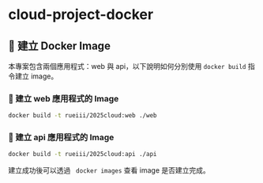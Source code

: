 # cloud-project-docker

## 🐳 建立 Docker Image

本專案包含兩個應用程式：web 與 api，以下說明如何分別使用 `docker build` 指令建立 image。

### 🔨 建立 web 應用程式的 Image

```bash
docker build -t rueiii/2025cloud:web ./web
```

### 🔨 建立 api 應用程式的 Image

```bash
docker build -t rueiii/2025cloud:api ./api
```

建立成功後可以透過 ``` docker images``` 查看 image 是否建立完成。